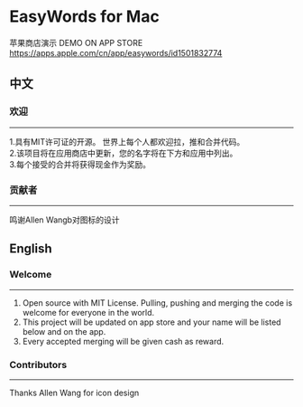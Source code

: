 EasyWords for Mac
=================
苹果商店演示 DEMO ON APP STORE <br />
<https://apps.apple.com/cn/app/easywords/id1501832774>

## 中文

### 欢迎
------------------
1.具有MIT许可证的开源。 世界上每个人都欢迎拉，推和合并代码。<br/>
2.该项目将在应用商店中更新，您的名字将在下方和应用中列出。<br/>
3.每个接受的合并将获得现金作为奖励。<br/>

### 贡献者
------------------
鸣谢Allen Wangb对图标的设计

## English

### Welcome
------------------
1. Open source with MIT License. Pulling, pushing and merging the code is welcome for everyone in the world. <br/>
2. This project will be updated on app store and your name will be listed below and on the app.<br/>
3. Every accepted merging will be given cash as reward.<br/>

### Contributors
------------------
Thanks Allen Wang for icon design